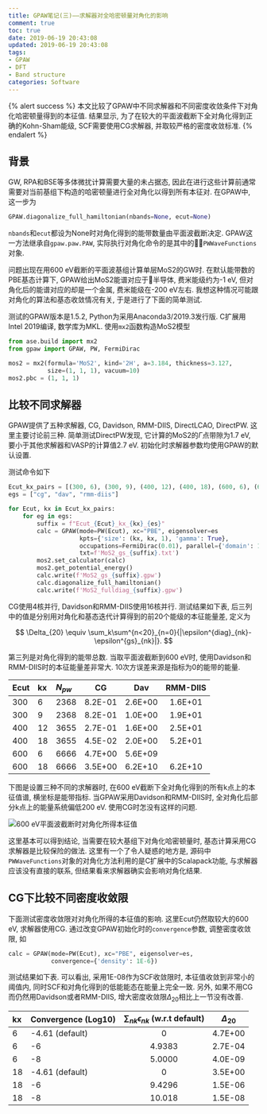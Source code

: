 ```yaml
---
title: GPAW笔记(三)——求解器对全哈密顿量对角化的影响
comment: true
toc: true
date: 2019-06-19 20:43:08
updated: 2019-06-19 20:43:08
tags:
- GPAW
- DFT
- Band structure
categories: Software
---
```


{% alert success %}
本文比较了GPAW中不同求解器和不同密度收敛条件下对角化哈密顿量得到的本征值. 结果显示, 为了在较大的平面波截断下全对角化得到正确的Kohn-Sham能级, SCF需要使用CG求解器, 并取较严格的密度收敛标准.
{% endalert %}
<!--more-->

## 背景

GW, RPA和BSE等多体微扰计算需要大量的未占据态, 因此在进行这些计算前通常需要对当前基组下构造的哈密顿量进行全对角化以得到所有本征对. 在GPAW中, 这一步为

```python
GPAW.diagonalize_full_hamiltonian(nbands=None, ecut=None)
```

`nbands`和`ecut`都设为None时对角化得到的能带数量由平面波截断决定. GPAW这一方法继承自`gpaw.paw.PAW`, 实际执行对角化命令的是其中的`PWWaveFunctions`对象.

问题出现在用600 eV截断的平面波基组计算单层MoS2的GW时. 在默认能带数的PBE基态计算下, GPAW给出MoS2能谱对应于半导体, 费米能级约为-1 eV, 但对角化后的能谱对应的却是一个金属, 费米能级在-200 eV左右. 我想这种情况可能跟对角化的算法和基态收敛情况有关, 于是进行了下面的简单测试.

测试的GPAW版本是1.5.2, Python为采用Anaconda3/2019.3发行版. C扩展用Intel 2019编译, 数学库为MKL. 使用`mx2`函数构造MoS2模型

```python
from ase.build import mx2
from gpaw import GPAW, PW, FermiDirac

mos2 = mx2(formula='MoS2', kind='2H', a=3.184, thickness=3.127,
           size=(1, 1, 1), vacuum=10)
mos2.pbc = (1, 1, 1)
```

## 比较不同求解器

GPAW提供了五种求解器, CG, Davidson, RMM-DIIS, DirectLCAO, DirectPW. 这里主要讨论前三种. 简单测试DirectPW发现, 它计算的MoS2的$\Gamma$点带隙为1.7 eV, 要小于其他求解器和VASP的计算值2.7 eV. 初始化时求解器参数均使用GPAW的默认设置.

测试命令如下

```python
Ecut_kx_pairs = [(300, 6), (300, 9), (400, 12), (400, 18), (600, 6), (600, 18)]
egs = ["cg", "dav", "rmm-diis"]

for Ecut, kx in Ecut_kx_pairs:
    for eg in egs:
        suffix = f"Ecut_{Ecut}_kx_{kx}_{es}"
        calc = GPAW(mode=PW(Ecut), xc="PBE", eigensolver=es
                    kpts={'size': (kx, kx, 1), 'gamma': True},
                    occupations=FermiDirac(0.01), parallel={'domain': 1},
                    txt=f'MoS2_gs_{suffix}.txt')
        mos2.set_calculator(calc)
        mos2.get_potential_energy()
        calc.write(f'MoS2_gs_{suffix}.gpw')
        calc.diagonalize_full_hamiltonian()
        calc.write(f'MoS2_fulldiag_{suffix}.gpw')
```

CG使用4核并行, Davidson和RMM-DIIS使用16核并行. 测试结果如下表, 后三列中的值是分别用对角化和基态迭代计算得到的前20个能级的本征能量差, 定义为

$$
\Delta_{20} \equiv \sum_k\sum^{n<20}_{n=0}{|\epsilon^{diag}_{nk}-\epsilon^{gs}_{nk}|}.
$$

第三列是对角化得到的能带总数. 当取平面波截断到600 eV时, 使用Davidson和RMM-DIIS时的本征能量差非常大. 10次方误差来源是指标为0的能带的能量.

| Ecut | kx   | $N_{pw}$ |   CG    |   Dav   | RMM-DIIS |
| :--- | :--- | :------- | :-----: | :-----: | :------: |
| 300  | 6    | 2368     | 8.2E-01 | 2.6E+00 | 1.6E+01  |
| 300  | 9    | 2368     | 8.2E-01 | 1.0E+00 | 1.9E+01  |
| 400  | 12   | 3655     | 2.7E-01 | 1.6E+00 | 2.5E+01  |
| 400  | 18   | 3655     | 4.5E-02 | 2.0E+00 | 5.2E+01  |
| 600  | 6    | 6666     | 4.7E+00 | 5.6E+09 |          |
| 600  | 18   | 6666     | 3.5E+00 | 6.2E+10 | 6.2E+10  |

下图是设置三种不同的求解器时, 在600 eV截断下全对角化得到的所有k点上的本征值谱, 横坐标是能带指标. 当GPAW采用Davidson和RMM-DIIS时, 全对角化后部分k点上的能量系统偏低200 eV. 使用CG时怎没有这样的问题.

![600 eV平面波截断时对角化所得本征值](diag_eigensolver.png)

这里基本可以得到结论, 当需要在较大基组下对角化哈密顿量时, 基态计算采用CG求解器是比较保险的做法. 这里有一个了令人疑惑的地方是, 源码中`PWWaveFunctions`对象的对角化方法利用的是C扩展中的Scalapack功能, 与求解器应该没有直接的联系, 但结果看来求解器确实会影响对角化结果.

## CG下比较不同密度收敛限

下面测试密度收敛限对对角化所得的本征值的影响. 这里Ecut仍然取较大的600 eV, 求解器使用CG. 通过改变GPAW初始化时的`convergence`参数, 调整密度收敛限, 如

```python
calc = GPAW(mode=PW(Ecut), xc="PBE", eigensolver=es,
            convergence={'density': 1E-6})
```

测试结果如下表. 可以看出, 采用1E-08作为SCF收敛限时, 本征值收敛到非常小的阈值内, 同时SCF和对角化得到的低能能态在能量上完全一致. 另外, 如果不用CG而仍然用Davidson或者RMM-DIIS, 增大密度收敛限$\Delta_{20}$相比上一节没有改善.

| kx   | Convergence (Log10) | $\sum_{nk}{\epsilon_{nk}}$ (w.r.t default) | $\Delta_{20}$ |
| :--- | :------------------ | :----------------------------------------: | :-----------: |
| 6    | -4.61 (default)     |                     0                      |    4.7E+00    |
| 6    | -6                  |                   4.9383                   |    2.7E-04    |
| 6    | -8                  |                   5.0000                   |    4.0E-09    |
| 18   | -4.61 (default)     |                     0                      |    3.5E+00    |
| 18   | -6                  |                   9.4296                   |    1.5E-06    |
| 18   | -8                  |                   10.018                   |    1.5E-08    |

<!-- 它们在VASP里也有IALGO和ALGO的相似对应, 分别是58 (Conjugate, All), 38 (Normal)和48 (Very_fast). -->

